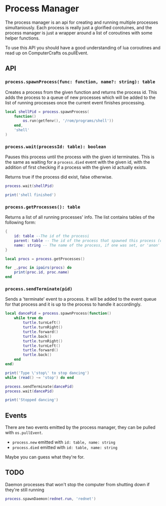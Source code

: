 # Process Manager

The process manager is an api for creating and running multiple processes simultaniously. Each process is really just a glorified corotuines, and the process manager is just a wrapper around a list of coroutines with some helper functions.

To use this API you should have a good understanding of lua coroutines and read up on ComputerCrafts os.pullEvent.

## API

### `process.spawnProcess(func: function, name?: string): table`

Creates a process from the given function and returns the process id. This adds the process to a queue of new processes which will be added to the list of running processes once the current event finishes processing.

```LUA
local shellPid = process.spawnProcess(
    function()
        os.run(getfenv(), '/rom/programs/shell'))
    end,
    'shell'
)
```

### `process.wait(processId: table): boolean`

Pauses this process until the process with the given id terminates. This is the same as waiting for a `process.died` event with the given id, with the addition of first checking if a process with the given id actually exists.

Returns true if the process did exist, false otherwise.

```LUA
process.wait(shellPid)

print('shell finished')
```

### `process.getProcesses(): table`

Returns a list of all running processes' info. The list contains tables of the following form:

```LUA
{
    id: table --The id of the processi
    parent: table -- The id of the process that spawned this process (or nil if it was started by the OS)
    name: string -- The name of the process, if one was set, or 'anon'
}
```

```LUA
local procs = process.getProcesses()

for _,proc in ipairs(procs) do
    print(proc.id, proc.name)
end
```

### `process.sendTerminate(pid)`

Sends a 'terminate' event to a process. It will be added to the event queue for that process and it is up to the process to handle it accordingly.

```LUA
local dancePid = process.spawnProcess(function()
    while true do
        turtle.turnLeft()
        turtle.turnRight()
        turtle.forward()
        turtle.back()
        turtle.turnRight()
        turtle.turnLeft()
        turtle.forward()
        turtle.back()
    end
end)

print('Type \'stop\' to stop dancing')
while (read() ~= 'stop') do end

process.sendTerminate(dancePid)
process.wait(dancePid)

print('Stopped dancing')
```

## Events

There are two events emitted by the process manager, they can be pulled with `os.pullEvent`.

-   `process.new` emitted with `id: table, name: string`
-   `process.died` emitted with `id: table, name: string`

Maybe you can guess what they're for.

## TODO

Daemon processes that won't stop the computer from shutting down if they're still running

```LUA
process.spawnDaemon(rednet.run, 'rednet')
```
